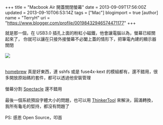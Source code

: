 +++
title = "Macbook Air 開蓋關閉螢幕"
date = 2013-09-09T17:56:00Z
updated = 2013-09-10T06:53:14Z
tags = ["Mac"]
blogimport = true 
[author]
	name = "TerryH"
	uri = "https://www.blogger.com/profile/00198432946574471177"
+++

就是那一個，在 USB3.0 插孔上面的粉紅小磁鐵，他會讓電腦以為，螢幕已經關起來了， 你就可以讓在只接外接螢幕不必闔上蓋的情形下，把筆電內建的顯示器關閉<br /><br /><a href="http://2.bp.blogspot.com/-evQOeQApgU8/Ui5p0n_atoI/AAAAAAAABcg/f4h9Q8qqQ_M/s1600/20130910_082835.jpg" imageanchor="1" ><img border="0" src="http://2.bp.blogspot.com/-evQOeQApgU8/Ui5p0n_atoI/AAAAAAAABcg/f4h9Q8qqQ_M/s320/20130910_082835.jpg" /></a><br /><br /><br /><a href="http://brew.sh/">homebrew</a> 真是好東西，連 sshfs 或是 fuse4x-kext 的模組都有，還不錯用，很多開放原始碼的套件，都可以透過他安裝管理<br /><br />螢幕分割 <a href="http://spectacleapp.com/">Spectacle</a> 還不錯用<br /><br />最後一個系統預設字體大小的問題，也可以用 <a href="http://www.bresink.com/osx/0TinkerTool/download.php5">ThinkerTool</a> 來解決，圓滿轉換，我所有龜毛的堅持，都沒有問題了<br /><br />PS: 感恩 Open Source，叩首<br />
